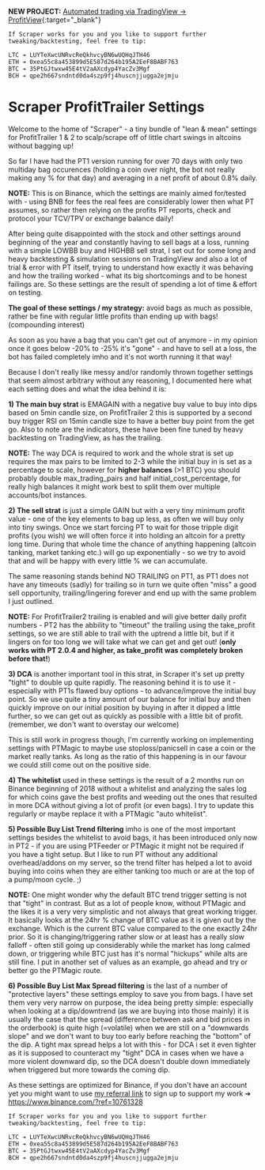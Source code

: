 __NEW PROJECT:__ [Automated trading via TradingView -> ProfitView](https://profitview.app){:target="_blank"}

```
If Scraper works for you and you like to support further tweaking/backtesting, feel free to tip:

LTC ➔ LUYTeXwcUNRvcReQkhvcyBN6wUQHqJTH46
ETH ➔ 0xea55c8a453899d5E587d264b195A2EeF8BABF763
BTC ➔ 35PtGJtwxw45E4tV2aAXcdyp4YacZv3Mgf
BCH ➔ qpe2h667sndntd0da4szp9fj4huscnjjugga2ejmju
```

# Scraper ProfitTrailer Settings

Welcome to the home of "Scraper" - a tiny bundle of "lean & mean" settings for ProfitTrailer 1 & 2 to scalp/scrape off of little chart swings in altcoins without bagging up!

So far I have had the PT1 version running for over 70 days with only two multiday bag occurences (holding a coin over night, the bot not really making any % for that day) and averaging in a net profit of about 0.8% daily.

__NOTE:__ This is on Binance, which the settings are mainly aimed for/tested with - using BNB for fees the real fees are considerably lower then what PT assumes, so rather then relying on the profits PT reports, check and protocol your TCV/TPV or exchange balance daily!

After being quite disappointed with the stock and other settings around beginning of the year and constantly having to sell bags at a loss, running with a simple LOWBB buy and HIGHBB sell strat, I set out for some long and heavy backtesting & simulation sessions on TradingView and also a lot of trial & error with PT itself, trying to understand how exactly it was behaving and how the trailing worked - what its big shortcomings and to be honest failings are.
So these settings are the result of spending a lot of time & effort on testing.

__The goal of these settings / my strategy:__ avoid bags as much as possible, rather be fine with regular little profits than ending up with bags! (compounding interest)

As soon as you have a bag that you can't get out of anymore - in my opinion once it goes below -20% to -25% it's "gone" - and have to sell at a loss, the bot has failed completely imho and it's not worth running it that way!

Because I don't really like messy and/or randomly thrown together settings that seem almost arbitrary without any reasoning, I documented here what each setting does and what the idea behind it is:

**1) The main buy strat** is EMAGAIN with a negative buy value to buy into dips based on 5min candle size, on ProfitTrailer 2 this is supported by a second buy trigger RSI on 15min candle size to have a better buy point from the get go. Also to note are the indicators, these have been fine tuned by heavy backtesting on TradingView, as has the trailing.

__NOTE:__ The way DCA is required to work and the whole strat is set up requires the max pairs to be limited to 2-3 while the initial buy in is set as a percentage to scale, however for **higher balances** (>1 BTC) you should probably double max_trading_pairs and half initial_cost_percentage, for really high balances it might work best to split them over multiple accounts/bot instances.

**2) The sell strat** is just a simple GAIN but with a very tiny minimum profit value - one of the key elements to bag up less, as often we will buy only into tiny swings. Once we start forcing PT to wait for those tripple digit profits (you wish) we will often force it into holding an altcoin for a pretty long time. During that whole time the chance of anything happening (altcoin tanking, market tanking etc.) will go up exponentially - so we try to avoid that and will be happy with every little % we can accumulate.

The same reasoning stands behind NO TRAILING on PT1, as PT1 does not have any timeouts (sadly) for trailing so in turn we quite often "miss" a good sell opportunity, trailing/lingering forever and end up with the same problem I just outlined.

__NOTE:__ For ProfitTrailer2 trailing is enabled and will give better daily profit numbers - PT2 has the abbility to "timeout" the trailing using the take_profit settings, so we are still able to trail with the uptrend a little bit, but if it lingers on for too long we will take what we can get and get out! (**only works with PT 2.0.4 and higher, as take_profit was completely broken before that!**)

**3) DCA** is another important tool in this strat, in Scraper it's set up pretty "tight" to double up quite rapidly. The reasoning behind it is to use it - especially with PT1s flawed buy options - to advance/improve the initial buy point. So we use quite a tiny amount of our balance for initial buy and then quickly improve on our initial position by buying in after it dipped a little further, so we can get out as quickly as possible with a little bit of profit. (remember, we don't want to overstay our welcome)

This is still work in progress though, I'm currently working on implementing settings with PTMagic to maybe use stoploss/panicsell in case a coin or the market really tanks. As long as the ratio of this happening is in our favour we could still come out on the positive side.

**4) The whitelist** used in these settings is the result of a 2 months run on Binance beginning of 2018 without a whitelist and analyzing the sales log for which coins gave the best profits and weeding out the ones that resulted in more DCA without giving a lot of profit (or even bags). I try to update this regularly or maybe replace it with a PTMagic "auto whitelist".

**5) Possible Buy List Trend filtering** imho is one of the most important settings besides the whitelist to avoid bags, it has been introduced only now in PT2 - if you are using PTFeeder or PTMagic it might not be required if you have a tight setup. But I like to run PT without any additional overhead/addons on my server, so the trend filter has helped a lot to avoid buying into coins when they are either tanking too much or are at the top of a pump/moon cycle. ;)

__NOTE:__ One might wonder why the default BTC trend trigger setting is not that "tight" in contrast. But as a lot of people know, without PTMagic and the likes it is a very very simplistic and not always that great working trigger. It basically looks at the 24hr % change of BTC value as it is given out by the exchange. Which is the current BTC value compared to the one exactly 24hr prior. So it is changing/triggering rather slow or at least has a really slow falloff - often still going up considerably while the market has long calmed down, or triggering while BTC just has it's normal "hickups" while alts are still fine. I put in another set of values as an example, go ahead and try or better go the PTMagic route.

**6) Possible Buy List Max Spread filtering** is the last of a number of "protective layers" these settings employ to save you from bags. I have set them very very narrow on purpose, the idea being pretty simple: especially when looking at a dip/downtrend (as we are buying into those mainly) it is usually the case that the spread (difference between ask and bid prices in the orderbook) is quite high (=volatile) when we are still on a "downwards slope" and we don't want to buy too early before reaching the "bottom" of the dip. A tight max spread helps a lot with this - for DCA i set it even tighter as it is supposed to counteract my "tight" DCA in cases when we have a more violent downward dip, so the DCA doesn't double down immediately when triggered but more towards the coming dip.

As these settings are optimized for Binance, if you don't have an account yet you might want to use [my referral link](https://www.binance.com/?ref=10761328) to sign up to support my work ➔ https://www.binance.com/?ref=10761328

```
If Scraper works for you and you like to support further tweaking/backtesting, feel free to tip:

LTC ➔ LUYTeXwcUNRvcReQkhvcyBN6wUQHqJTH46
ETH ➔ 0xea55c8a453899d5E587d264b195A2EeF8BABF763
BTC ➔ 35PtGJtwxw45E4tV2aAXcdyp4YacZv3Mgf
BCH ➔ qpe2h667sndntd0da4szp9fj4huscnjjugga2ejmju
```
